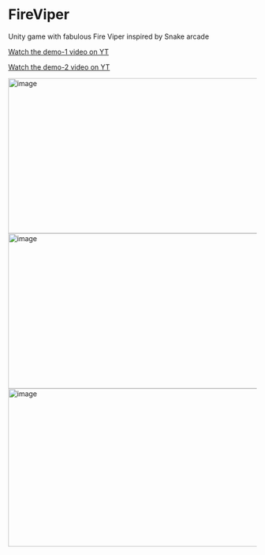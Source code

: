# FireViper
Unity game with fabulous Fire Viper inspired by Snake arcade

[Watch the demo-1 video on YT](https://youtu.be/GjSa97jw2OI)

[Watch the demo-2 video on YT](https://youtu.be/z-7C-if0apA)

<img width="587" height="314" alt="image" src="https://github.com/user-attachments/assets/383287b6-e441-49b2-91f7-ddc39f5fba0c" />
<img width="587" height="314" alt="image" src="https://github.com/user-attachments/assets/ab3e39a1-db62-48bd-b243-28ba09235048" />
<img width="599" height="320" alt="image" src="https://github.com/user-attachments/assets/e241493f-8bc9-4e2d-8dad-210e48839842" />
